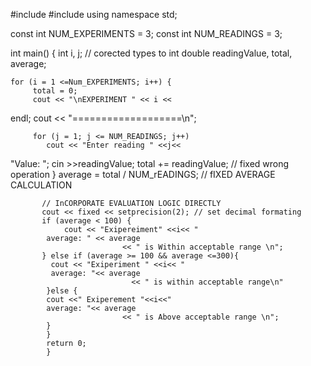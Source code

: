 #include #include using namespace std;

const int NUM_EXPERIMENTS = 3;
const int NUM_READINGS = 3;

int main() {
    int i, j; // corected types to int 
    double readingValue, total, average;

    for (i = 1 <=Num_EXPERIMENTS; i++) {
         total = 0; 
         cout << "\nEXPERIMENT " << i <<
endl;
         cout << "===================\n";

         for (j = 1; j <= NUM_READINGS; j++)
            cout << "Enter reading " <<j<<
"Value: ";
          cin >>readingValue;
          total += readingValue; // fixed wrong operation 
          }
          average = total / NUM_rEADINGS; // fIXED AVERAGE CALCULATION 

           // InCORPORATE EVALUATION LOGIC DIRECTLY 
           cout << fixed << setprecision(2); // set decimal formating 
           if (average < 100) {
                cout << "Exipereiment" <<i<< "
            average: " << average 
                             << " is Within acceptable range \n";
           } else if (average >= 100 && average <=300){
             cout << "Exiperiment " <<i<< "
             average: "<< average
                               << " is within acceptable range\n"
            }else {
            cout <<" Exiperement "<<i<<"
            average: "<< average 
                             << " is Above acceptable range \n";
            }
            }
            return 0;
            }
